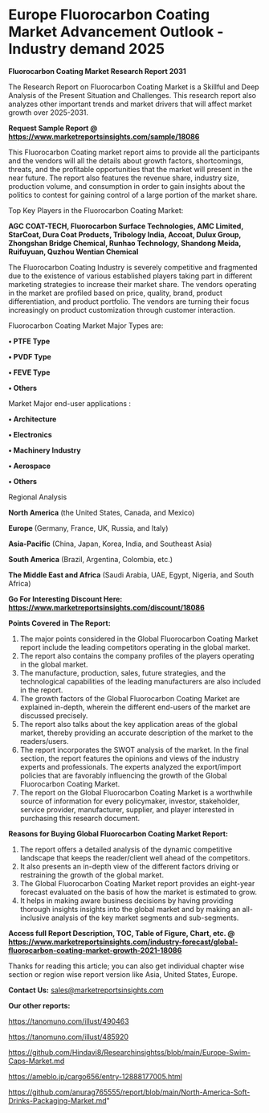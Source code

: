  # Europe Fluorocarbon Coating Market Advancement Outlook - Industry demand 2025

<strong>Fluorocarbon Coating Market Research Report 2031</strong>

The Research Report on Fluorocarbon Coating Market is a Skillful and Deep Analysis of the Present Situation and Challenges. This research report also analyzes other important trends and market drivers that will affect market growth over 2025-2031.

<strong>Request Sample Report @ <a href=https://www.marketreportsinsights.com/sample/18086>https://www.marketreportsinsights.com/sample/18086</a></strong>

This Fluorocarbon Coating market report aims to provide all the participants and the vendors will all the details about growth factors, shortcomings, threats, and the profitable opportunities that the market will present in the near future. The report also features the revenue share, industry size, production volume, and consumption in order to gain insights about the politics to contest for gaining control of a large portion of the market share.

Top Key Players in the Fluorocarbon Coating Market:

<strong>AGC COAT-TECH, Fluorocarbon Surface Technologies, AMC Limited, StarCoat, Dura Coat Products, Tribology India, Accoat, Dulux Group, Zhongshan Bridge Chemical, Runhao Technology, Shandong Meida, Ruifuyuan, Quzhou Wentian Chemical</strong>

The Fluorocarbon Coating Industry is severely competitive and fragmented due to the existence of various established players taking part in different marketing strategies to increase their market share. The vendors operating in the market are profiled based on price, quality, brand, product differentiation, and product portfolio. The vendors are turning their focus increasingly on product customization through customer interaction.

Fluorocarbon Coating Market Major Types are:

<strong>• PTFE Type

• PVDF Type

• FEVE Type

• Others</strong>

Market Major end-user applications :

<strong>• Architecture

• Electronics

• Machinery Industry

• Aerospace

• Others</strong>

Regional Analysis

</u><strong><b>North America</b></strong> (the United States, Canada, and Mexico)

<strong><b>Europe </b></strong>(Germany, France, UK, Russia, and Italy)

<strong><b>Asia-Pacific</b></strong> (China, Japan, Korea, India, and Southeast Asia)

<strong><b>South America</b></strong> (Brazil, Argentina, Colombia, etc.)

<strong><b>The Middle East and Africa</b></strong> (Saudi Arabia, UAE, Egypt, Nigeria, and South Africa)

<strong>Go For Interesting Discount Here: <a href=https://www.marketreportsinsights.com/discount/18086>https://www.marketreportsinsights.com/discount/18086</a></strong>

<strong>Points Covered in The Report:</strong>
<ol>
  <li>The major points considered in the Global Fluorocarbon Coating Market report include the leading competitors operating in the global market.</li>
  <li>The report also contains the company profiles of the players operating in the global market.</li>
  <li>The manufacture, production, sales, future strategies, and the technological capabilities of the leading manufacturers are also included in the report.</li>
  <li>The growth factors of the Global Fluorocarbon Coating Market are explained in-depth, wherein the different end-users of the market are discussed precisely.</li>
  <li>The report also talks about the key application areas of the global market, thereby providing an accurate description of the market to the readers/users.</li>
  <li>The report incorporates the SWOT analysis of the market. In the final section, the report features the opinions and views of the industry experts and professionals. The experts analyzed the export/import policies that are favorably influencing the growth of the Global Fluorocarbon Coating Market.</li>
  <li>The report on the Global Fluorocarbon Coating Market is a worthwhile source of information for every policymaker, investor, stakeholder, service provider, manufacturer, supplier, and player interested in purchasing this research document.</li>
</ol>
<strong>Reasons for Buying Global Fluorocarbon Coating Market Report:</strong>

<ol>
  <li>The report offers a detailed analysis of the dynamic competitive landscape that keeps the reader/client well ahead of the competitors.</li>
  <li>It also presents an in-depth view of the different factors driving or restraining the growth of the global market.</li>
  <li>The Global Fluorocarbon Coating Market report provides an eight-year forecast evaluated on the basis of how the market is estimated to grow.</li>
  <li>It helps in making aware business decisions by having providing thorough insights insights into the global market and by making an all-inclusive analysis of the key market segments and sub-segments.</li>
</ol>
<strong>Access full Report Description, TOC, Table of Figure, Chart, etc. @ <a href=https://www.marketreportsinsights.com/industry-forecast/global-fluorocarbon-coating-market-growth-2021-18086>https://www.marketreportsinsights.com/industry-forecast/global-fluorocarbon-coating-market-growth-2021-18086</a></strong>


Thanks for reading this article; you can also get individual chapter wise section or region wise report version like Asia, United States, Europe.

<strong>Contact Us:</strong>
sales@marketreportsinsights.com

<strong>Our other reports:</strong>

<a href=https://tanomuno.com/illust/490463>https://tanomuno.com/illust/490463</a>

<a href=https://tanomuno.com/illust/485920>https://tanomuno.com/illust/485920</a>

<a href=https://github.com/Hindavi8/Researchinsightss/blob/main/Europe-Swim-Caps-Market.md>https://github.com/Hindavi8/Researchinsightss/blob/main/Europe-Swim-Caps-Market.md</a>

<a href=https://ameblo.jp/cargo656/entry-12888177005.html>https://ameblo.jp/cargo656/entry-12888177005.html</a>

<a href=https://github.com/anurag765555/report/blob/main/North-America-Soft-Drinks-Packaging-Market.md>https://github.com/anurag765555/report/blob/main/North-America-Soft-Drinks-Packaging-Market.md</a>"

